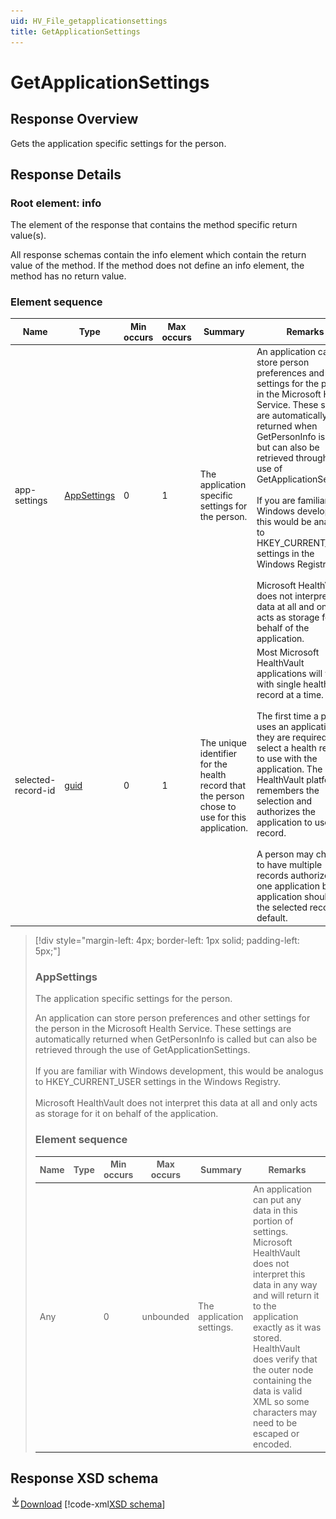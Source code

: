 ```yaml
---
uid: HV_File_getapplicationsettings
title: GetApplicationSettings
---
```


# GetApplicationSettings

## Response Overview

Gets the application specific settings for the person.

## Response Details

<a name='info'></a>

### Root element: info

The element of the response that contains the method specific return value(s).

All response schemas contain the info element which contain the return value of the method. If the method does not define an info element, the method has no return value.

### Element sequence

Name|Type|Min occurs|Max occurs|Summary|Remarks
---|---|---|---|---|---
app-settings|[AppSettings](#AppSettings)|0|1|The application specific settings for the person.|An application can store person preferences and other settings for the person in the Microsoft Health Service. These settings are automatically returned when GetPersonInfo is called but can also be retrieved through the use of GetApplicationSettings.<br /><br /> If you are familiar with Windows development, this would be analogus to HKEY_CURRENT_USER settings in the Windows Registry.<br /><br /> Microsoft HealthVault does not interpret this data at all and only acts as storage for it on behalf of the application.
selected-record-id|[guid](xref:HV_File_types#guid)|0|1|The unique identifier for the health record that the person chose to use for this application.|Most Microsoft HealthVault applications will work with single health record at a time.<br /><br /> The first time a person uses an application, they are required to select a health record to use with the application. The HealthVault platform remembers the selection and authorizes the application to use that record.<br /><br /> A person may choose to have multiple records authorized for one application but the application should use the selected record by default.

>[!div style="margin-left: 4px; border-left: 1px solid; padding-left: 5px;"]
>
> <a name='AppSettings'></a>
>
> ### AppSettings
>
> The application specific settings for the person.
>
> An application can store person preferences and other settings for the person in the Microsoft Health Service. These settings are automatically returned when GetPersonInfo is called but can also be retrieved through the use of GetApplicationSettings.<br /><br /> If you are familiar with Windows development, this would be analogus to HKEY_CURRENT_USER settings in the Windows Registry.<br /><br /> Microsoft HealthVault does not interpret this data at all and only acts as storage for it on behalf of the application.
>
> ### Element sequence
>
> Name|Type|Min occurs|Max occurs|Summary|Remarks
> ---|---|---|---|---|---
> Any||0|unbounded|The application settings.|An application can put any data in this portion of settings. Microsoft HealthVault does not interpret this data in any way and will return it to the application exactly as it was stored. HealthVault does verify that the outer node containing the data is valid XML so some characters may need to be escaped or encoded.
>
>

## Response XSD schema
[![Download](/healthvault/images/download.png)Download](../xsd/response-getapplicationsettings.xsd)
[!code-xml[XSD schema](../xsd/response-getapplicationsettings.xsd)]
